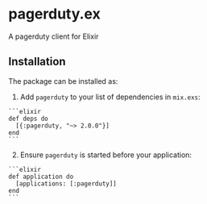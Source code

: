 # pagerduty.ex

A pagerduty client for Elixir

## Installation

The package can be installed as:

  1. Add `pagerduty` to your list of dependencies in `mix.exs`:

    ```elixir
    def deps do
      [{:pagerduty, "~> 2.0.0"}]
    end
    ```

  2. Ensure `pagerduty` is started before your application:

    ```elixir
    def application do
      [applications: [:pagerduty]]
    end
    ```

